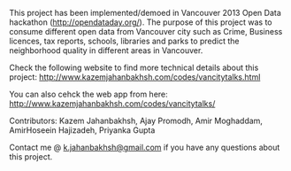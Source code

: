 This project has been implemented/demoed in Vancouver 2013 Open Data hackathon (http://opendataday.org/).
The purpose of this project was to consume different open data from Vancouver city such as Crime, Business licences, tax 
reports, schools, libraries and parks to predict the neighborhood quality in different areas in Vancouver.

Check the following website to find more technical details about this project:
http://www.kazemjahanbakhsh.com/codes/vancitytalks.html

You can also cehck the web app from here:
http://www.kazemjahanbakhsh.com/codes/vancitytalks/

Contributors: Kazem Jahanbakhsh, Ajay Promodh, Amir Moghaddam, AmirHoseein Hajizadeh, Priyanka Gupta

Contact me @ k.jahanbakhsh@gmail.com if you have any questions about this project.
